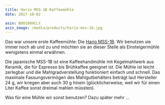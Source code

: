 ```yaml
---
title: Hario MSS-1B Kaffeemühle
date: 2017-10-02

asin: B001804CLY
asin_image: /media/products/hario-mss-1b.jpg
---
```


Das war unsere erste Kaffeemühle: Die [Hario MSS-1B](https://www.amazon.de/dp/B001804CLY/?tag=hhk-21). Wir benutzen sie immer noch ab und zu und möchten sie an dieser Stelle als Einsteigermühle wenigstens einmal erwähnen.

Die japanische MSS-1B ist eine Kaffeehandmühle mit Kegelmahlwerk aus Keramik, die für Espresso bis Brühkaffee geeignet ist. Die Mühle ist leicht zerlegbar und die Mahlgradverstellung funktioniert einfach und schnell. Das maximale Fassungsvermögen des Mahlgutbehälters beträgt laut Hersteller 24&nbsp;g, wir kriegen aber auch 30&nbsp;g hinein (glücklicherweise, weil wir für einen Liter Kaffee sonst dreimal mahlen müssten).

Was für eine Mühle wir sonst benutzen? Dazu später mehr&nbsp;…